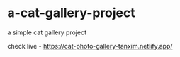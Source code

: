 # a-cat-gallery-project
a simple cat gallery project

check live - https://cat-photo-gallery-tanxim.netlify.app/
